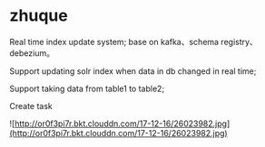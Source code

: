 # zhuque
Real time index update system; base on kafka、schema registry、debezium。  

Support updating solr index when data in db changed in real time;

Support taking data from table1 to table2;

<!--The way task of ZhuQue works
![http://or0f3pi7r.bkt.clouddn.com/17-12-16/53128076.jpg](http://or0f3pi7r.bkt.clouddn.com/17-12-16/53128076.jpg) 
-->

Create task

![http://or0f3pi7r.bkt.clouddn.com/17-12-16/26023982.jpg](http://or0f3pi7r.bkt.clouddn.com/17-12-16/26023982.jpg)
